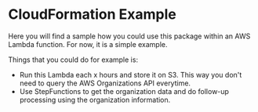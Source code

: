 # CloudFormation Example

Here you will find a sample how you could use this package within an AWS Lambda function. For now, it is a simple example.

Things that you could do for example is:

- Run this Lambda each x hours and store it on S3. This way you don't need to query the AWS Organizations API everytime.
- Use StepFunctions to get the organization data and do follow-up processing using the organization information.

